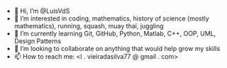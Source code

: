 - 👋 Hi, I’m @LuisVdS
- 👀 I’m interested in coding, mathematics, history of science (mostly mathematics), running, squash, muay thaï, juggling
- 🌱 I’m currently learning Git, GitHub, Python, Matlab, C++, OOP, UML, Design Patterns
- 💞️ I’m looking to collaborate on anything that would help grow my skills
- 📫 How to reach me: <l . vieiradasilva77 @ gmail . com>

<!---
LuisVdS/LuisVdS is a ✨ special ✨ repository because its `README.md` (this file) appears on your GitHub profile.
You can click the Preview link to take a look at your changes.
--->
